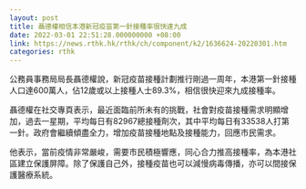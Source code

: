```yaml
---
layout: post
title: 聶德權相信本港新冠疫苗第一針接種率很快達九成
date: 2022-03-01 22:51:28.000000000 +08:00
link: https://news.rthk.hk/rthk/ch/component/k2/1636624-20220301.htm
categories: rthk
---
```


公務員事務局局長聶德權說，新冠疫苗接種計劃推行剛過一周年，本港第一針接種人口達600萬人，佔12歲或以上接種人士89.3%，相信很快迎來九成接種率。

聶德權在社交專頁表示，最近面臨前所未有的挑戰，社會對疫苗接種需求明顯增加，過去一星期，平均每日有82967總接種劑次，其中平均每日有33538人打第一針。政府會繼續傾盡全力，增加疫苗接種地點及接種能力，回應市民需求。

他表示，當前疫情非常嚴峻，需要市民積極響應，同心合力推高接種率，為本港社區建立保護屏障。除了保護自己外，接種疫苗也可以減慢病毒傳播，亦可以間接保護醫療系統。

